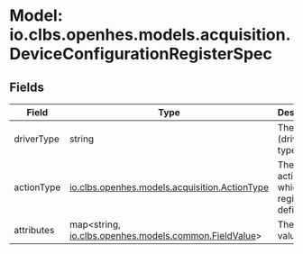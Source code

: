 # Model: io.clbs.openhes.models.acquisition.DeviceConfigurationRegisterSpec

## Fields

| Field | Type | Description |
| --- | --- | --- |
| driverType | string | The device (driver) type. |
| actionType | [io.clbs.openhes.models.acquisition.ActionType](model-io-clbs-openhes-models-acquisition-actiontype.md) | The type of action for which the register is defined. |
| attributes | map<string, [io.clbs.openhes.models.common.FieldValue](model-io-clbs-openhes-models-common-fieldvalue.md)> | The field values. |

